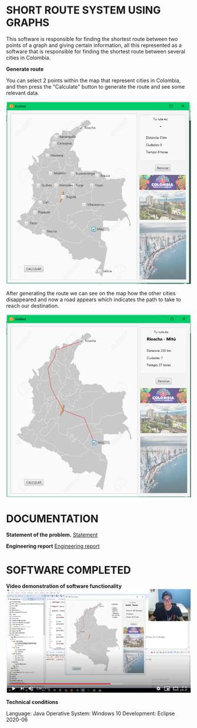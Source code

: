 # SHORT ROUTE SYSTEM USING GRAPHS

This software is responsible for finding the shortest route between two points of a graph and giving certain information, all this represented as a software that is responsible for finding the shortest route between several cities in Colombia.

**Generate route**

You can select 2 points within the map that represent cities in Colombia, and then press the "Calculate" button to generate the route and see some relevant data.

![generate route](https://raw.githubusercontent.com/duvanovik/Tarea3/master/resources/readme1.png)

After generating the route we can see on the map how the other cities disappeared and now a road appears which indicates the path to take to reach our destination.

![generate route](https://raw.githubusercontent.com/duvanovik/Tarea3/master/resources/readme2.png)

# DOCUMENTATION


**Statement of the problem.**
[Statement](https://github.com/duvanovik/Tarea3/blob/master/docs/Enunciado%20del%20problema.docx)


**Engineering report**
[Engineering report](https://github.com/duvanovik/Tarea3/blob/master/docs/Enunciado%20del%20problema.docx)


# SOFTWARE COMPLETED

**Video demonstration of software functionality**
[![Watch the video](https://raw.githubusercontent.com/duvanovik/Tarea3/master/resources/readmeMiniatura.png)](https://www.youtube.com/watch?v=5UXOREnuOqE&feature=youtu.be)


**Technical conditions**

Language: Java
Operative System: Windows 10
Development: Eclipse 2020-06

